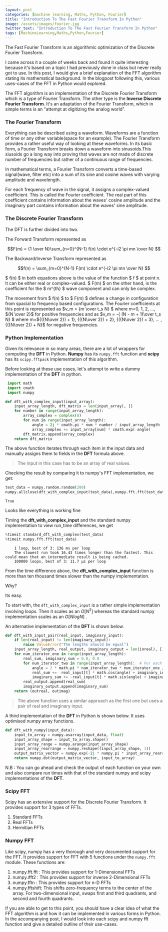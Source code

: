 ```yaml
---
layout: post
categories: [machine learning, Maths, Python, Fourier]
title: "Introduction To The Fast Fourier Transform In Python"
image: /assets/images/fourier.jpg
twitter_text: "Introduction To The Fast Fourier Transform In Python"
tags: [MachineLearning,Maths,Python,Fourier]
---
```


The Fast Fourier Transform is an algorithmic optimization of the Discrete Fourier Transform.

 I came across it a couple of weeks back and found it quite interesting because it's based on a topic I had previously done in class but never really got to use. In this post, I would give a brief explanation of the FFT algorithm stating its mathematical background. In the blogpost following this, various uses-cases of the FFT in Python would explored.


The FFT algorithm is an implementation of the Discrete Fourier Transform which is a type of Fourier Transform. The other type is the  __Inverse Discrete Fourier Transform__. It's an adaptation of the Fourier Transform, which in simple terms is an "attempt at digitizing the analog world".

### The Fourier Transform
Everything can be described using a waveform. Waveforms are a function of time or any other variable(space for an example). The Fourier Transform provides a rather useful way of looking at these waveforms. 
In its basic form, a Fourier Transform breaks down a waveform into sinusoids.This siusoids go a long way into proving that waves are not made of discrete number of frequencies but rather of a continuous range of frequencies. 

In mathematical terms, a Fourier Transform converts a time-based signal(wave, filter etc) into a sum of its sine and cosine waves with varying amplitude and wavelength.

For each frequency of wave in the signal, it assigns a complex-valued coefficient. This is called the Fourier coefficient.
The real part of this coefficient contains information about the waves' cosine amplitude and the imaginary part contains information about the waves' sine amplitude.


### The Discrete Fourier Transform
The DFT is further divided into two.


The Forward Transform represented as


$$F(m)  = {1 \over N}\sum_{n=0}^{N-1} f(n) \cdot e^{-i2 \pi mn \over N} $$  
      

The Backward/Inverse Transform represented as


$$f(n)  = \sum_{m=0}^{N-1} F(m) \cdot e^{-i2 \pi mn \over N} $$        


$ f(n) $ in both equations above is the value of the function $ f $ at point n. It can be either real or complex-valued.
$ F(m) $ on the other hand, is the coefficient for the $ m^{th} $ wave component and can only be complex. 


The movement from $ f(n) $ to $ F(m) $ defines a change in configuration from spacial to frequency based configurations. The Fourier coefficients at this point is represented as $v_m  = {m \over t_s N} $ where m=0, 1, 2, ..., ${N \over 2}$    for positive frequencies and as $v_m  = -{ (N - m + 1)\over t_s N} $ where m=${({N\over 2}) + 1}, {({N\over 2}) + 2}, {({N\over 2}) + 3}, ... , {({N\over 2})  + N}$ for negative frequencies.



### Python Implementation

Given its relevance in so many areas, there are a lot of wrappers for computing the __DFT__ in Python. __Numpy__ has its ```numpy.fft``` function and __scipy__ has its ```scipy.fftpack``` implementation of this algorithm. 

Before looking at these use cases, let's attempt to write a dummy implementation of the __DFT__ in python.

```python 
 import math 
 import cmath
 import numpy
```


```python
def dft_with_complex_input(input_array):
    input_array_length, dft_matrix = len(input_array), [] 
    for number in range(input_array_length):  
        array_complex = complex(0)
        for num in range(input_array_length):
            angle = 2j * cmath.pi * num * number / input_array_length 
            array_complex += input_array[num] * cmath.exp(-angle)
        dft_matrix.append(array_complex)
    return dft_matrix
```

The above function iterates through each item in the input data and manually assigns them to fields in the __DFT__ formula above. 

>The input in this case has to be an array of real values.

Checking the result by comparing it to numpy's FFT implementation, we get:

```python
test_data = numpy.random.random(200)
numpy.allclose(dft_with_complex_input(test_data),numpy.fft.fft(test_data))
```
    True

Looks like everything is working fine

Timing the __dft_with_complex_input__ and the standard numpy implementation to view run_time differences, we get

```python
%timeit standard_dft_with_complex(test_data)
%timeit numpy.fft.fft(test_data)
```

```
    1 loop, best of 3: 136 ms per loop
    The slowest run took 16.43 times longer than the fastest. This could mean that an intermediate result is being cached.
    100000 loops, best of 3: 11.7 µs per loop

```

From the time difference above, the **__dft_with_complex_input__** function is more than ten thousand times slower than the numpy implementation.

Why?

Its easy. 

To start with, the `dft_with_complex_input` is a rather simple implementation involving loops.
Then it scales as an $O[N^2]$ whereas the standard numpy implementation scales as an  $O[N log N]$ .



An alternative implementation of the __DFT__ is shown below.

```python
def dft_with_input_pair(real_input, imaginary_input):
    if len(real_input) != len(imaginary_input):
        raise ValueError("The lengths should be equal")
	input_array_length, real_output, imaginary_output = len(inreal), [], []
    for num_iterator_one in range(input_array_length):
        real_sum, imaginary_sum = 0.0, 0.0
		for num_iterator_two in range(input_array_length):  # For each input element
			angle = 2 * math.pi * num_iterator_two * num_iterator_one / input_array_length
			real_sum +=  real_input[t] * math.cos(angle) + imaginary_input[t] * math.sin(angle)
			imaginary_sum += -real_input[t] * math.sin(angle) + imaginary_input[t] * math.cos(angle)
		real_output.append(real_sum)
		imaginary_output.append(imaginary_sum)
	return (outreal, outimag)
```
>The above function uses a similar approach as the first one but uses a pair of real and imaginary input.


A third implementation of the __DFT__ in Python is shown below.
It uses optimised numpy array functions.

```python
def dft_with_numpy(input_data):
    input_to_array = numpy.asarray(input_data, float)
    input_array_shape = input_to_array.shape()
    input_array_range = numpy.arange(input_array_shape)
    input_array_rearrange = numpy.reshape((input_array_shape, 1))
    output_matrix_vector = numpy.exp(-2j * numpy.pi * input_array_rearrange * input_array_range / input_array_shape)
    return numpy.dot(output_matrix_vector, input_to_array)
```

N.B : You can go ahead and check the output of each function on your own and also compare run times with that of the standard numpy and scipy implementations of the __DFT__.


### Scipy FFT
Scipy has an extensive support for the  Discrete Fourier Transform. It provides support for 3 types of FFTs.

1. Standard FFTs
2. Real FFTs
3. Hermitian FFTs


### Numpy FFT
Like scipy, numpy has a very thorough and very documented support for the FFT. It provides support for FFT with 5 functions under the `numpy.fft` module. These functions are:

1. numpy.fft.fft : This provides support for 1-Dimensional FFTs
2. numpy.ifft2 : This provides support for inverse 2-Dimensional FFTs
3. numpy.fftn : This provides support for n-D FFTs
4. numpy.fftshift: This shifts zero-frequency terms to the center of the array. For two-dimensional input, swaps first and third quadrants, and second and fourth quadrants.


If you are able to get to this point, you should have a clear idea of what the FFT algorithm is and how it can be implemented in various forms in Python.
In the accompanying post, I would look into each scipy and numpy fft function and give a detailed outline of their use-cases.
